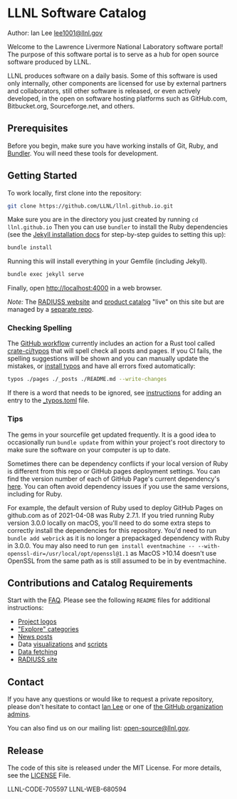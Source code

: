 # LLNL Software Catalog

Author: Ian Lee <lee1001@llnl.gov>

Welcome to the Lawrence Livermore National Laboratory software portal! The purpose of this software portal is to serve as a hub for open source software produced by LLNL.

LLNL produces software on a daily basis. Some of this software is used only internally, other components are licensed for use by external partners and collaborators, still other software is released, or even actively developed, in the open on software hosting platforms such as GitHub.com, Bitbucket.org, Sourceforge.net, and others.

## Prerequisites

Before you begin, make sure you have working installs of Git, Ruby, and [Bundler](https://bundler.io). You will need these tools for development.

## Getting Started

To work locally, first clone into the repository:

```bash
git clone https://github.com/LLNL/llnl.github.io.git
```

Make sure you are in the directory you just created by running `cd llnl.github.io` Then you can use `bundler` to install the Ruby dependencies (see the [Jekyll installation docs](https://jekyllrb.com/docs/installation/) for step-by-step guides to setting this up):

```bash
bundle install
```

Running this will install everything in your Gemfile (including Jekyll).

```bash
bundle exec jekyll serve
```

Finally, open <http://localhost:4000> in a web browser.

*Note:* The [RADIUSS website](https://software.llnl.gov/radiuss/) and [product catalog](https://software.llnl.gov/radiuss/projects/) "live" on this site but are managed by a [separate repo](https://github.com/LLNL/radiuss).

### Checking Spelling

The [GitHub workflow](.github/workflows/main.yaml) currently includes an action for
a Rust tool called [crate-ci/typos](https://github.com/marketplace/actions/typos-action)
that will spell check all posts and pages. If you CI fails, the spelling suggestions will be shown and you can manually
update the mistakes, or [install typos](https://github.com/crate-ci/typos#install) 
and have all errors fixed automatically:

```bash
typos ./pages ./_posts ./README.md --write-changes
```

If there is a word that needs to be ignored, see [instructions](https://github.com/crate-ci/typos#false-positives) 
for adding an entry to the [_typos.toml](_typos.toml) file.

### Tips

The gems in your sourcefile get updated frequently. It is a good idea to occasionally run `bundle update` from within your project's root directory to make sure the software on your computer is up to date.

Sometimes there can be dependency conflicts if your local version of Ruby is different from this repo or GitHub pages deployment settings. You can find the version number of each of GitHub Page's current dependency's [here](https://pages.github.com/versions/). You can often avoid dependency issues if you use the same versions, including for Ruby.

For example, the default version of Ruby used to deploy GitHub Pages on github.com as of 2021-04-08 was Ruby 2.7.1. If you tried running Ruby version 3.0.0 locally on macOS, you'll need to do some extra steps to correctly install the dependencies for this repository. You'd need to run `bundle add webrick` as it is no longer a prepackaged dependency with Ruby in 3.0.0. You may also need to run `gem install eventmachine -- --with-openssl-dir=/usr/local/opt/openssl@1.1` as MacOS >10.14 doesn't use OpenSSL from the same path as is still assumed to be in by eventmachine.

## Contributions and Catalog Requirements

Start with the [FAQ](https://software.llnl.gov/about/faq/). Please see the following `README` files for additional instructions:

- [Project logos](https://github.com/LLNL/llnl.github.io/blob/main/assets/images/logos/README.md)
- ["Explore" categories](https://github.com/LLNL/llnl.github.io/blob/main/pages/explore/README.md)
- [News posts](https://github.com/LLNL/llnl.github.io/blob/main/pages/news/README.md)
- Data [visualizations](https://github.com/LLNL/llnl.github.io/blob/main/_visualize/README.md) and [scripts](https://github.com/LLNL/llnl.github.io/blob/main/_visualize/scripts/README.md)
- [Data fetching](https://github.com/LLNL/llnl.github.io/blob/main/visualize/README.md)
- [RADIUSS site](https://github.com/LLNL/radiuss/blob/main/README.md)

## Contact

If you have any questions or would like to request a private repository, please don't hesitate to contact [Ian Lee](mailto:ian@llnl.gov) or one of [the GitHub organization admins](mailto:github-admin@llnl.gov).

You can also find us on our mailing list: <open-source@llnl.gov>.

## Release

The code of this site is released under the MIT License. For more details, see the
[LICENSE](LICENSE) File.

LLNL-CODE-705597
LLNL-WEB-680594
